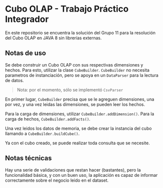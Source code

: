 # Cubo OLAP - Trabajo Práctico Integrador

En este repositorio se encuentra la solución del Grupo 11 para la resolución del Cubo OLAP en JAVA 8 sin librerías externas.

## Notas de uso
Se debe construir un Cubo OLAP con sus respectivas dimensiones y hechos. Para esto, utilizar la clase `CubeBuilder`. `CubeBuilder` no necesita parametros de instanciación, pero se apoya en un `DataParser` para la lectura de datos.

> Nota: por el momento, sólo se implementó `CsvParser`

En primer lugar, `CubeBuilder` precisa que se le agreguen dimensiones, una por vez, y una vez leidas las dimensiones, se pueden leer los hechos.

Para la carga de dimensiones, utilizar `CubeBuilder.addDimension()`. Para la carga de hechos, `CubeBuilder.addFacts()`.

Una vez leidos los datos de memoria, se debe crear la instancia del cubo llamando a `CubeBuilder.buildCube()`.

Ya con el cubo creado, se puede realizar toda consulta que se necesite.

## Notas técnicas
Hay una serie de validaciones que restan hacer (bastantes), pero la funcionalidad básica, y con un buen uso, la aplicación es capaz de informar correctamente sobre el negocio leido en el dataset.
